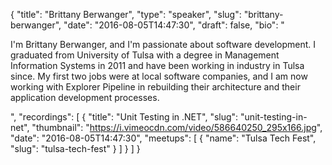 {
  "title": "Brittany Berwanger",
  "type": "speaker",
  "slug": "brittany-berwanger",
  "date": "2016-08-05T14:47:30",
  "draft": false,
  "bio": "<p>I'm Brittany Berwanger, and I'm passionate about software development. I graduated from University of Tulsa with a degree in Management Information Systems in 2011 and have been working in industry in Tulsa since. My first two jobs were at local software companies, and I am now working with Explorer Pipeline in rebuilding their architecture and their application development processes.</p>",
  "recordings": [
    {
      "title": "Unit Testing in .NET",
      "slug": "unit-testing-in-net",
      "thumbnail": "https://i.vimeocdn.com/video/586640250_295x166.jpg",
      "date": "2016-08-05T14:47:30",
      "meetups": [
        {
          "name": "Tulsa Tech Fest",
          "slug": "tulsa-tech-fest"
        }
      ]
    }
  ]
}